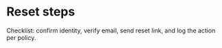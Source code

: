 # Reset steps
Checklist: confirm identity, verify email, send reset link, and log the action per policy.
